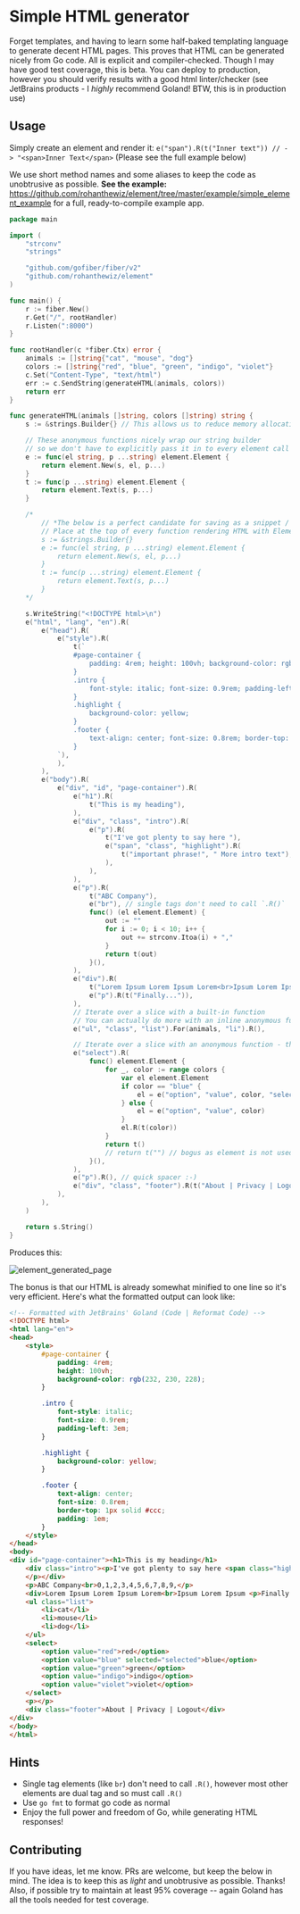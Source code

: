 # Simple HTML generator
Forget templates, and having to learn some half-baked templating language to generate decent HTML pages.
This proves that HTML can be generated nicely from Go code. All is explicit and compiler-checked.
Though I may have good test coverage, this is beta. You can deploy to production, however you should verify results with a good html linter/checker (see JetBrains products - I *highly* recommend Goland! BTW, this is in production use)

## Usage
Simply create an element and render it: `e("span").R(t("Inner text")) // -> "<span>Inner Text</span>`
(Please see the full example below)

We use short method names and some aliases to keep the code as unobtrusive as possible.
**See the example:** https://github.com/rohanthewiz/element/tree/master/example/simple_element_example for a full, ready-to-compile example app.

```go
package main

import (
	"strconv"
	"strings"

	"github.com/gofiber/fiber/v2"
	"github.com/rohanthewiz/element"
)

func main() {
	r := fiber.New()
	r.Get("/", rootHandler)
	r.Listen(":8000")
}

func rootHandler(c *fiber.Ctx) error {
	animals := []string{"cat", "mouse", "dog"}
	colors := []string{"red", "blue", "green", "indigo", "violet"}
	c.Set("Content-Type", "text/html")
	err := c.SendString(generateHTML(animals, colors))
	return err
}

func generateHTML(animals []string, colors []string) string {
	s := &strings.Builder{} // This allows us to reduce memory allocations as we build our HTML

	// These anonymous functions nicely wrap our string builder
	// so we don't have to explicitly pass it in to every element call below
	e := func(el string, p ...string) element.Element {
		return element.New(s, el, p...)
	}
	t := func(p ...string) element.Element {
		return element.Text(s, p...)
	}

	/*
		// *The below is a perfect candidate for saving as a snippet / Live Template in your editor / IDE*
		// Place at the top of every function rendering HTML with Element
		s := &strings.Builder{}
		e := func(el string, p ...string) element.Element {
			return element.New(s, el, p...)
		}
		t := func(p ...string) element.Element {
			return element.Text(s, p...)
		}
	*/

	s.WriteString("<!DOCTYPE html>\n")
	e("html", "lang", "en").R(
		e("head").R(
			e("style").R(
				t(`
                #page-container {
                    padding: 4rem; height: 100vh; background-color: rgb(232, 230, 228);
                }
                .intro {
                    font-style: italic; font-size: 0.9rem; padding-left: 3em;
                }
                .highlight {
                    background-color: yellow;
                }
                .footer {
                    text-align: center; font-size: 0.8rem; border-top: 1px solid #ccc; padding: 1em;
                }
            `),
			),
		),
		e("body").R(
			e("div", "id", "page-container").R(
				e("h1").R(
					t("This is my heading"),
				),
				e("div", "class", "intro").R(
					e("p").R(
						t("I've got plenty to say here "),
						e("span", "class", "highlight").R(
							t("important phrase!", " More intro text"),
						),
					),
				),
				e("p").R(
					t("ABC Company"),
					e("br"), // single tags don't need to call `.R()`
					func() (el element.Element) {
						out := ""
						for i := 0; i < 10; i++ {
							out += strconv.Itoa(i) + ","
						}
						return t(out)
					}(),
				),
				e("div").R(
					t("Lorem Ipsum Lorem Ipsum Lorem<br>Ipsum Lorem Ipsum "),
					e("p").R(t("Finally...")),
				),
				// Iterate over a slice with a built-in function
				// You can actually do more with an inline anonymous function
				e("ul", "class", "list").For(animals, "li").R(),

				// Iterate over a slice with an anonymous function - this is very versatile!
				e("select").R(
					func() element.Element {
						for _, color := range colors {
							var el element.Element
							if color == "blue" {
								el = e("option", "value", color, "selected", "selected")
							} else {
								el = e("option", "value", color)
							}
							el.R(t(color))
						}
						return t()
						// return t("") // bogus as element is not used in calling R() above
					}(),
				),
				e("p").R(), // quick spacer :-)
				e("div", "class", "footer").R(t("About | Privacy | Logout")),
			),
		),
	)

	return s.String()
}
```

Produces this:

![element_generated_page](https://user-images.githubusercontent.com/1130495/32986574-dc894b08-cc9a-11e7-82eb-f62fffb84895.png)

The bonus is that our HTML is already somewhat minified to one line so it's very efficient.
Here's what the formatted output can look like:

```html
<!-- Formatted with JetBrains' Goland (Code | Reformat Code) -->
<!DOCTYPE html>
<html lang="en">
<head>
    <style>
        #page-container {
            padding: 4rem;
            height: 100vh;
            background-color: rgb(232, 230, 228);
        }

        .intro {
            font-style: italic;
            font-size: 0.9rem;
            padding-left: 3em;
        }

        .highlight {
            background-color: yellow;
        }

        .footer {
            text-align: center;
            font-size: 0.8rem;
            border-top: 1px solid #ccc;
            padding: 1em;
        }
    </style>
</head>
<body>
<div id="page-container"><h1>This is my heading</h1>
    <div class="intro"><p>I've got plenty to say here <span class="highlight">important phrase! More intro text</span>
    </p></div>
    <p>ABC Company<br>0,1,2,3,4,5,6,7,8,9,</p>
    <div>Lorem Ipsum Lorem Ipsum Lorem<br>Ipsum Lorem Ipsum <p>Finally...</p></div>
    <ul class="list">
        <li>cat</li>
        <li>mouse</li>
        <li>dog</li>
    </ul>
    <select>
        <option value="red">red</option>
        <option value="blue" selected="selected">blue</option>
        <option value="green">green</option>
        <option value="indigo">indigo</option>
        <option value="violet">violet</option>
    </select>
    <p></p>
    <div class="footer">About | Privacy | Logout</div>
</div>
</body>
</html>
```

## Hints
- Single tag elements (like `br`) don't need to call `.R()`, however most other elements are dual tag and so must call `.R()`
- Use `go fmt` to format go code as normal
- Enjoy the full power and freedom of Go, while generating HTML responses!

## Contributing
If you have ideas, let me know. PRs are welcome, but keep the below in mind.
The idea is to keep this as *light* and unobtrusive as possible. Thanks!
Also, if possible try to maintain at least 95% coverage -- again Goland has all the tools needed for test coverage.